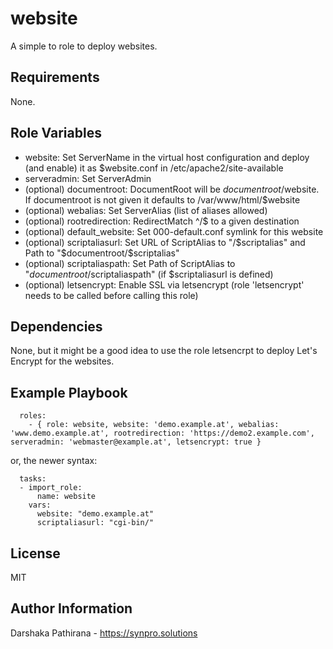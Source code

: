website
=======

A simple to role to deploy websites.

Requirements
------------

None.

Role Variables
--------------

*  website: Set ServerName in the virtual host configuration and deploy (and enable) it as $website.conf in /etc/apache2/site-available
*  serveradmin: Set ServerAdmin
*  (optional) documentroot: DocumentRoot will be $documentroot/$website. If documentroot is not given it defaults to /var/www/html/$website
*  (optional) webalias: Set ServerAlias (list of aliases allowed)
*  (optional) rootredirection: RedirectMatch ^/$ to a given destination
*  (optional) default_website: Set 000-default.conf symlink for this website
*  (optional) scriptaliasurl: Set URL of ScriptAlias to "/$scriptalias" and Path to "$documentroot/$scriptalias"
*  (optional) scriptaliaspath: Set Path of ScriptAlias to "$documentroot/$scriptaliaspath" (if $scriptaliasurl is defined)
*  (optional) letsencrypt: Enable SSL via letsencrypt (role 'letsencrypt' needs to be called before calling this role)

Dependencies
------------

None, but it might be a good idea to use the role letsencrpt to deploy Let's Encrypt for the websites.

Example Playbook
----------------

```
  roles:
    - { role: website, website: 'demo.example.at', webalias: 'www.demo.example.at', rootredirection: 'https://demo2.example.com', serveradmin: 'webmaster@example.at', letsencrypt: true }
```

or, the newer syntax:
```
  tasks:
  - import_role:
      name: website
    vars:
      website: "demo.example.at"
      scriptaliasurl: "cgi-bin/"
```

License
-------

MIT

Author Information
------------------

Darshaka Pathirana - https://synpro.solutions
